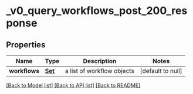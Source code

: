 # _v0_query_workflows_post_200_response
## Properties

| Name | Type | Description | Notes |
|------------ | ------------- | ------------- | -------------|
| **workflows** | [**Set**](WorkflowObject.md) | a list of workflow objects | [default to null] |

[[Back to Model list]](../README.md#documentation-for-models) [[Back to API list]](../README.md#documentation-for-api-endpoints) [[Back to README]](../README.md)

